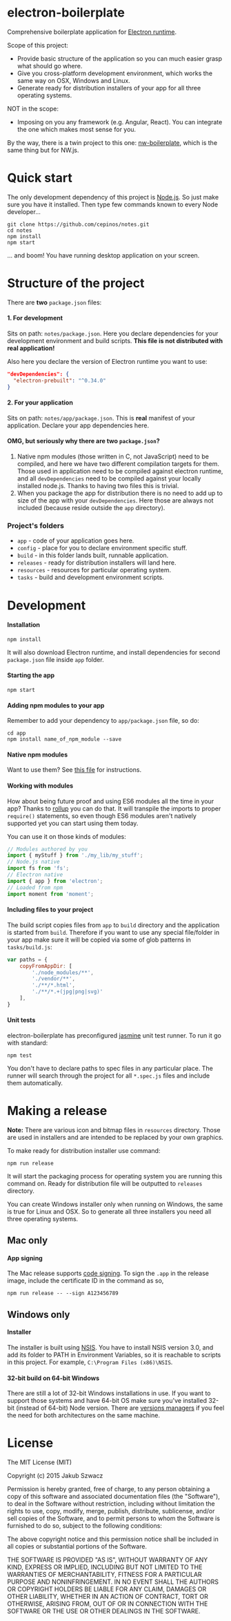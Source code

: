 electron-boilerplate
==============
Comprehensive boilerplate application for [Electron runtime](http://electron.atom.io).  

Scope of this project:

- Provide basic structure of the application so you can much easier grasp what should go where.
- Give you cross-platform development environment, which works the same way on OSX, Windows and Linux.
- Generate ready for distribution installers of your app for all three operating systems.

NOT in the scope:

- Imposing on you any framework (e.g. Angular, React). You can integrate the one which makes most sense for you.

By the way, there is a twin project to this one: [nw-boilerplate](https://github.com/szwacz/nw-boilerplate), which is the same thing but for NW.js.

# Quick start
The only development dependency of this project is [Node.js](https://nodejs.org). So just make sure you have it installed.
Then type few commands known to every Node developer...
```
git clone https://github.com/cepinos/notes.git
cd notes
npm install
npm start
```
... and boom! You have running desktop application on your screen.

# Structure of the project

There are **two** `package.json` files:  

#### 1. For development
Sits on path: `notes/package.json`. Here you declare dependencies for your development environment and build scripts. **This file is not distributed with real application!**

Also here you declare the version of Electron runtime you want to use:
```json
"devDependencies": {
  "electron-prebuilt": "^0.34.0"
}
```

#### 2. For your application
Sits on path: `notes/app/package.json`. This is **real** manifest of your application. Declare your app dependencies here.

#### OMG, but seriously why there are two `package.json`?
1. Native npm modules (those written in C, not JavaScript) need to be compiled, and here we have two different compilation targets for them. Those used in application need to be compiled against electron runtime, and all `devDependencies` need to be compiled against your locally installed node.js. Thanks to having two files this is trivial.
2. When you package the app for distribution there is no need to add up to size of the app with your `devDependencies`. Here those are always not included (because reside outside the `app` directory).

### Project's folders

- `app` - code of your application goes here.
- `config` - place for you to declare environment specific stuff.
- `build` - in this folder lands built, runnable application.
- `releases` - ready for distribution installers will land here.
- `resources` - resources for particular operating system.
- `tasks` - build and development environment scripts.


# Development

#### Installation

```
npm install
```
It will also download Electron runtime, and install dependencies for second `package.json` file inside `app` folder.

#### Starting the app

```
npm start
```

#### Adding npm modules to your app

Remember to add your dependency to `app/package.json` file, so do:
```
cd app
npm install name_of_npm_module --save
```

#### Native npm modules

Want to use them? See [this file](./tasks/rebuild_native.js) for instructions.

#### Working with modules

How about being future proof and using ES6 modules all the time in your app? Thanks to [rollup](https://github.com/rollup/rollup) you can do that. It will transpile the imports to proper `require()` statements, so even though ES6 modules aren't natively supported yet you can start using them today.

You can use it on those kinds of modules:
```js
// Modules authored by you
import { myStuff } from './my_lib/my_stuff';
// Node.js native
import fs from 'fs';
// Electron native
import { app } from 'electron';
// Loaded from npm
import moment from 'moment';
```

#### Including files to your project

The build script copies files from `app` to `build` directory and the application is started from `build`. Therefore if you want to use any special file/folder in your app make sure it will be copied via some of glob patterns in `tasks/build.js`:

```js
var paths = {
    copyFromAppDir: [
        './node_modules/**',
        './vendor/**',
        './**/*.html',
        './**/*.+(jpg|png|svg)'
    ],
}
```

#### Unit tests

electron-boilerplate has preconfigured [jasmine](http://jasmine.github.io/2.0/introduction.html) unit test runner. To run it go with standard:
```
npm test
```
You don't have to declare paths to spec files in any particular place. The runner will search through the project for all `*.spec.js` files and include them automatically.


# Making a release

**Note:** There are various icon and bitmap files in `resources` directory. Those are used in installers and are intended to be replaced by your own graphics.

To make ready for distribution installer use command:
```
npm run release
```
It will start the packaging process for operating system you are running this command on. Ready for distribution file will be outputted to `releases` directory.

You can create Windows installer only when running on Windows, the same is true for Linux and OSX. So to generate all three installers you need all three operating systems.

## Mac only

#### App signing

The Mac release supports [code signing](https://developer.apple.com/library/mac/documentation/Security/Conceptual/CodeSigningGuide/Procedures/Procedures.html). To sign the `.app` in the release image, include the certificate ID in the command as so,
```
npm run release -- --sign A123456789
```

## Windows only

#### Installer

The installer is built using [NSIS](http://nsis.sourceforge.net). You have to install NSIS version 3.0, and add its folder to PATH in Environment Variables, so it is reachable to scripts in this project. For example, `C:\Program Files (x86)\NSIS`.

#### 32-bit build on 64-bit Windows

There are still a lot of 32-bit Windows installations in use. If you want to support those systems and have 64-bit OS make sure you've installed 32-bit (instead of 64-bit) Node version. There are [versions managers](https://github.com/coreybutler/nvm-windows) if you feel the need for both architectures on the same machine.

# License

The MIT License (MIT)

Copyright (c) 2015 Jakub Szwacz

Permission is hereby granted, free of charge, to any person obtaining a copy
of this software and associated documentation files (the "Software"), to deal
in the Software without restriction, including without limitation the rights
to use, copy, modify, merge, publish, distribute, sublicense, and/or sell
copies of the Software, and to permit persons to whom the Software is
furnished to do so, subject to the following conditions:

The above copyright notice and this permission notice shall be included in all
copies or substantial portions of the Software.

THE SOFTWARE IS PROVIDED "AS IS", WITHOUT WARRANTY OF ANY KIND, EXPRESS OR
IMPLIED, INCLUDING BUT NOT LIMITED TO THE WARRANTIES OF MERCHANTABILITY,
FITNESS FOR A PARTICULAR PURPOSE AND NONINFRINGEMENT. IN NO EVENT SHALL THE
AUTHORS OR COPYRIGHT HOLDERS BE LIABLE FOR ANY CLAIM, DAMAGES OR OTHER
LIABILITY, WHETHER IN AN ACTION OF CONTRACT, TORT OR OTHERWISE, ARISING FROM,
OUT OF OR IN CONNECTION WITH THE SOFTWARE OR THE USE OR OTHER DEALINGS IN THE
SOFTWARE.
